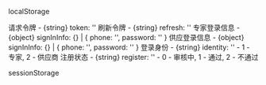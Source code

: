 localStorage

请求令牌 - {string} token: ''
刷新令牌 - {string} refresh: ''
专家登录信息 - {object} signInInfo: {} | { phone: '', password: '' }
供应登录信息 - {object} signInInfo: {} | { phone: '', password: '' }
登录身份 - {string} identity: '' - 1 - 专家, 2 - 供应商
注册状态 - {string} register: '' - 0 - 审核中, 1 - 通过, 2 - 不通过

sessionStorage